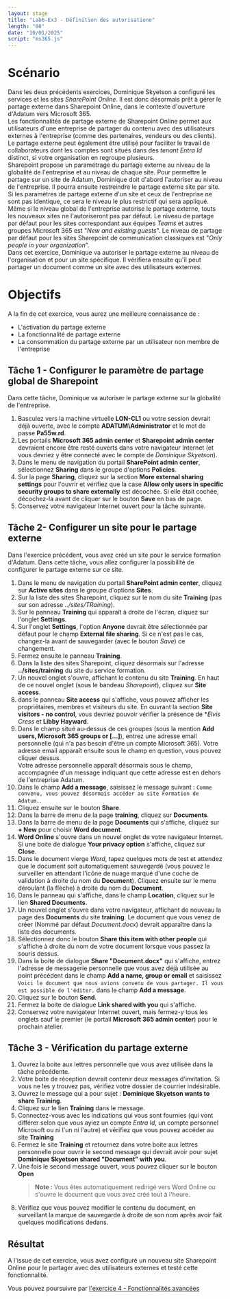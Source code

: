 ```yaml
---
layout: stage
title: "Lab6-Ex3 - Définition des autorisatione"
length: "00"
date: "10/01/2025"
script: "ms365.js"
---
```

# Scénario
Dans les deux précédents exercices, Dominique Skyetson a configuré les services et les sites *SharePoint Online*. Il est donc désormais prêt à gérer le partage externe dans Sharepoint Online, dans le contexte d'ouverture d'Adatum vers Microsoft 365.  
Les fonctionnalités de partage externe de Sharepoint Online permet aux utilisateurs d'une entreprise de partager du contenu avec des utilisateurs externes à l'entreprise (comme des partenaires, vendeurs ou des clients). Le partage externe peut également être utilisé pour faciliter le travail de collaborateurs dont les comptes sont situés dans des *tenant Entra Id* distinct, si votre organisation en regroupe plusieurs.  
Sharepoint propose un paramétrage du partage externe au niveau de la globalité de l'entreprise et au niveau de chaque site. Pour permettre le partage sur un site de Adatum, Dominique doit d'abord l'autoriser au niveau de l'entreprise. Il pourra ensuite restreindre le partage externe site par site. Si les paramètres de partage externe d'un site et ceux de l'entreprise ne sont pas identique, ce sera le niveau le plus restrictif qui sera appliqué.  
Même si le niveau global de l'entreprise autorise le partage externe, touts les nouveaux sites ne l'autoriseront pas par défaut. Le niveau de partage par défaut pour les sites correspondant aux équipes *Teams* et autres groupes Microsoft 365 est "*New and existing guests*". Le niveau de partage par défaut pour les sites Sharepoint de communication classiques est "*Only people in your organization*".  
Dans cet exercice, Dominique va autoriser le partage externe au niveau de l'organisation et pour un site spécifique. Il vérifiera ensuite qu'il peut partager un document comme un site avec des utilisateurs externes.

# Objectifs
A la fin de cet exercice, vous aurez une meilleure connaissance de :
- L'activation du partage externe
- La fonctionnalité de partage externe
- La consommation du partage externe par un utilisateur non membre de l'entreprise

## Tâche 1 - Configurer le paramètre de partage global de Sharepoint
Dans cette tâche, Dominique va autoriser le partage externe sur la globalité de l'entreprise.
1. Basculez vers la machine virtuelle **LON-CL1** ou votre session devrait déjà ouverte, avec le compte **ADATUM\Administrator** et le mot de passe **Pa55w.rd**.
1. Les portails **Microsoft 365 admin center** et **Sharepoint admin center** devraient encore être resté ouverts dans votre navigateur Internet (et vous devriez y être connecté avec le compte de *Dominique Skyetson*).
1. Dans le menu de navigation du portail **SharePoint admin center**, sélectionnez **Sharing** dans le groupe d'options **Policies**.
1. Sur la page **Sharing**, cliquez sur la section **More external sharing settings** pour l'ouvrir et vérifiez que la case **Allow only users in specific security groups to share externally** est décochée. Si elle était cochée, décochez-la avant de cliquer sur le bouton **Save** en bas de page.
1. Conservez votre navigateur Internet ouvert pour la tâche suivante.

## Tâche 2- Configurer un site pour le partage externe
Dans l'exercice précédent, vous avez créé un site pour le service formation d'Adatum. Dans cette tâche, vous allez configurer la possibilité de configurer le partage externe sur ce site.
1. Dans le menu de navigation du portail **SharePoint admin center**, cliquez sur **Active sites** dans le groupe d'options **Sites**.
1. Sur la liste des sites Sharepoint, cliquez sur le nom du site **Training** (pas sur son adresse *../sites/TRaining*).
1. Sur le panneau **Training** qui apparaît à droite de l'écran, cliquez sur l'onglet **Settings**.
1. Sur l'onglet **Settings**, l'option **Anyone** devrait être sélectionnée par défaut pour le champ **External file sharing**. Si ce n'est pas le cas, changez-la avant de sauvegarder (avec le bouton *Save*) ce changement.
1. Fermez ensuite le panneau **Training**.
1. Dans la liste des sites Sharepoint, cliquez désormais sur l'adresse **../sites/training** du site du service formation.
1. Un nouvel onglet s'ouvre, affichant le contenu du site **Training**. En haut de ce nouvel onglet (sous le bandeau *Sharepoint*), cliquez sur **Site access**.
1. dans le panneau **Site access** qui s'affiche, vous pouvez afficher les propriétaires, membres et visiteurs du site. En ouvrant la section **Site visitors - no control**, vous devriez pouvoir vérifier la présence de **Elvis Cress* et **Libby Hayward**.
1. Dans le champ situé au-dessus de ces groupes (sous la mention **Add users, Microsoft 365 groups or \[...]**), entrez une adresse email personnelle (qui n'a pas besoin d'être un compte Microsoft 365). Votre adresse email apparaît ensuite sous le champ en question, vous pouvez cliquer dessus.  
	Votre adresse personnelle apparaît désormais sous le champ, accompagnée d'un message indiquant que cette adresse est en dehors de l'entreprise Adatum.
1. Dans le champ **Add a message**, saisissez le message suivant : ```Comme convenu, vous pouvez désormais accéder au site Formation de Adatum.```.
1. Cliquez ensuite sur le bouton **Share**.
1. Dans la barre de menu de la page **training**, cliquez sur **Documents**.
1. Dans la barre de menu de la page **Documents** qui s'affiche, cliquez sur **+ New** pour choisir **Word document**.
1. **Word Online** s'ouvre dans un nouvel onglet de votre navigateur Internet. Si une boite de dialogue **Your privacy option** s'affiche, cliquez sur **Close**.
1. Dans le document vierge *Word*, tapez quelques mots de test et attendez que le document soit automatiquement sauvegardé (vous pouvez le surveiller en attendant l'icône de nuage marqué d'une coche de validation à droite du nom du **Document**). Cliquez ensuite sur le menu déroulant (la flèche) à droite du nom du **Document**.
1. Dans le panneau qui s'affiche, dans le champ **Location**, cliquez sur le lien **Shared Documents**.
1. Un nouvel onglet s'ouvre dans votre navigateur, affichant de nouveau la page des **Documents** du site **training**. Le document que vous venez de créer (Nommé par défaut *Document.docx*) devrait apparaître dans la liste des documents.
1. Sélectionnez donc le bouton **Share this item with other people** qui s'affiche à droite du nom de votre document lorsque vous passez la souris dessus.
1. Dans la boite de dialogue **Share "Document.docx"** qui s'affiche, entrez l'adresse de messagerie personnelle que vous avez déjà utilisée au point précédent dans le champ **Add a name, group or email** et saisissez ```Voici le document que nous avions convenu de vous partager. Il vous est possible de l'éditer.``` dans le champ **Add a message**.
1. Cliquez sur le bouton **Send**.
1. Fermez la boite de dialogue **Link shared with you** qui s'affiche.
1. Conservez votre navigateur Internet ouvert, mais fermez-y tous les onglets sauf le premier (le portail **Microsoft 365 admin center**) pour le prochain atelier. 

## Tâche 3 - Vérification du partage externe
1. Ouvrez la boite aux lettres personnelle que vous avez utilisée dans la tâche précédente.
1. Votre boite de réception devrait contenir deux messages d'invitation. Si vous ne les y trouvez pas, vérifiez votre dossier de courrier indésirable.
1. Ouvrez le message qui a pour sujet : **Dominique Skyetson wants to share Training**.
1. Cliquez sur le lien **Training** dans le message.
1. Connectez-vous avec les indications qui vous sont fournies (qui vont différer selon que vous ayiez un compte *Entra Id*, un compte personnel Microsoft ou ni l'un ni l'autre) et vérifiez que vous pouvez accéder au site **Training**
1. Fermez le site **Training** et retournez dans votre boite aux lettres personnelle pour ouvrir le second message qui devrait avoir pour sujet **Dominique Skyetson shared "Document" with you**.
1. Une fois le second message ouvert, vous pouvez cliquer sur le bouton **Open**
	>**Note :** Vous êtes automatiquement redirigé vers Word Online ou s'ouvre le document que vous avez créé tout à l'heure.
1. Vérifiez que vous pouvez modifier le contenu du document, en surveillant la marque de sauvegarde à droite de son nom après avoir fait quelques modifications dedans.

## Résultat
A l'issue de cet exercice, vous avez configuré un nouveau site Sharepoint Online pour le partager avec des utilisateurs externes et testé cette fonctionnalité.

Vous pouvez poursuivre par [l'exercice 4 - Fonctionnalités avancées](lab6e4)